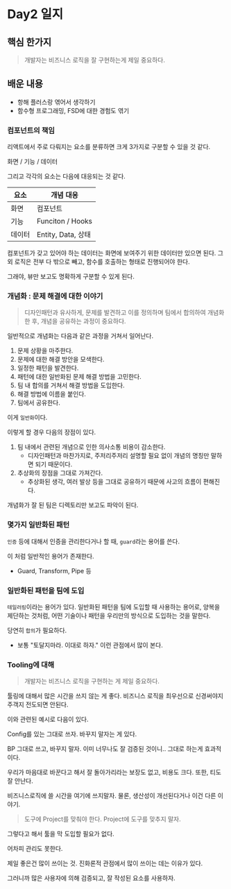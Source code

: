 # Day2 일지

## 핵심 한가지

> 개발자는 비즈니스 로직을 잘 구현하는게 제일 중요하다.

## 배운 내용

- 항해 플러스랑 엮어서 생각하기
- 함수형 프로그래밍, FSD에 대한 경험도 엮기

### 컴포넌트의 책임

리액트에서 주로 다뤄지는 요소를 분류하면 크게 3가지로 구분할 수 있을 것 같다.

화면 / 기능 / 데이터

그리고 각각의 요소는 다음에 대응되는 것 같다.

|요소|개념 대응|
|---|---|
|화면|컴포넌트|
|기능|Funciton / Hooks|
|데이터|Entity, Data, 상태|

컴포넌트가 갖고 있어야 하는 데이터는 화면에 보여주기 위한 데이터만 있으면 된다. 그 외 로직은 전부 다 밖으로 빼고, 함수를 호출하는 형태로 진행되어야 한다.

그래야, 뷰만 보고도 명확하게 구분할 수 있게 된다.

### 개념화 : 문제 해결에 대한 이야기

> 디자인패턴과 유사하게, 문제를 발견하고 이를 정의하며 팀에서 합의하여 개념화한 후, 개념을 공유하는 과정이 중요하다.

일반적으로 개념화는 다음과 같은 과정을 거쳐서 일어난다.

1. 문제 상황을 마주한다.
2. 문제에 대한 해결 방안을 모색한다.
3. 일정한 패턴을 발견한다.
4. 패턴에 대한 일반화된 문제 해결 방법을 고민한다.
5. 팀 내 합의를 거쳐서 해결 방법을 도입한다.
6. 해결 방법에 이름을 붙인다.
7. 팀에서 공유한다.

이게 `일반화`이다.

이렇게 할 경우 다음의 장점이 있다.

1. 팀 내에서 관련된 개념으로 인한 의사소통 비용이 감소한다.
    - 디자인패턴과 마찬가지로, 주저리주저리 설명할 필요 없이 개념의 명칭만 말하면 되기 때문이다.
2. 추상화의 장점을 그대로 가져간다.
    - 추상화된 생각, 여러 발상 등을 그대로 공유하기 때문에 사고의 흐름이 편해진다.

개념화가 잘 된 팀은 디렉토리만 보고도 파악이 된다.

### 몇가지 일반화된 패턴

`인증` 등에 대해서 인증을 관리한다거나 할 때, `guard`라는 용어를 쓴다. 

이 처럼 일반적인 용어가 존재한다.

- Guard, Transform, Pipe 등

### 일반화된 패턴을 팀에 도입

`테일러링`이라는 용어가 있다. 일반화된 패턴을 팀에 도입할 때 사용하는 용어로, 양복을 제단하는 것처럼, 어떤 기술이나 패턴을 우리만의 방식으로 도입하는 것을 말한다.

당연히 `합의`가 필요하다.

- 보통 "토달지마라. 이대로 하자." 이런 관점에서 많이 본다.

### Tooling에 대해

> 개발자는 비즈니스 로직을 구현하는 게 제일 중요하다.

툴링에 대해서 많은 시간을 쓰지 않는 게 좋다. 비즈니스 로직을 최우선으로 신경써야지 주객지 전도되면 안된다.

이와 관련된 예시로 다음이 있다.

Config를 있는 그대로 쓰자. 바꾸지 말자는 게 있다.

BP 그대로 쓰고, 바꾸지 말자. 이미 너무나도 잘 검증된 것이니.. 그대로 하는게 효과적이다.

우리가 마음대로 바꾼다고 해서 잘 돌아가리라는 보장도 없고, 비용도 크다. 또한, 티도 잘 안난다.

비즈니스로직에 쓸 시간을 여기에 쓰지말자. 물론, 생산성이 개선된다거나 이건 다른 이야기.

> 도구에 Project를 맞춰야 한다. Project에 도구를 맞추지 말자.

그렇다고 해서 툴을 막 도입할 필요가 없다. 

어차피 관리도 못한다.

제일 좋은건 많이 쓰이는 것. 진화론적 관점에서 많이 쓰이는 데는 이유가 있다.

그러니까 많은 사용자에 의해 검증되고, 잘 작성된 요소를 사용하자.
